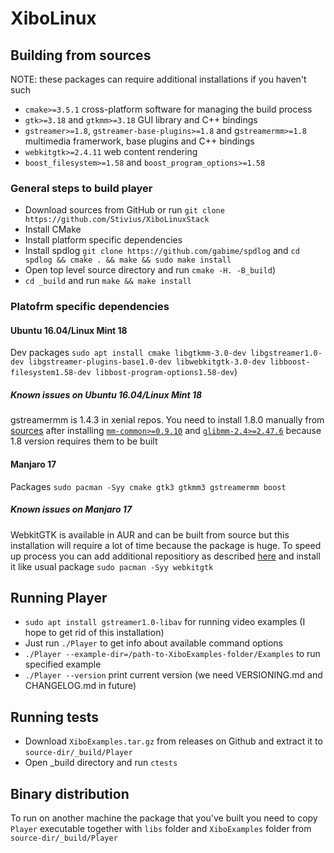 # XiboLinux

## Building from sources

NOTE: these packages can require additional installations if you haven't such
- `cmake>=3.5.1` cross-platform software for managing the build process
- `gtk>=3.18` and `gtkmm>=3.18` GUI library and C++ bindings
- `gstreamer>=1.8`, `gstreamer-base-plugins>=1.8` and g`streamermm>=1.8` multimedia framerwork, base plugins and C++ bindings
- `webkitgtk>=2.4.11` web content rendering
- `boost_filesystem>=1.58` and `boost_program_options>=1.58`
  
### General steps to build player
- Download sources from GitHub or run `git clone https://github.com/Stivius/XiboLinuxStack`
- Install CMake
- Install platform specific dependencies
- Install spdlog `git clone https://github.com/gabime/spdlog` and `cd spdlog && cmake . && make && sudo make install`
- Open top level source directory and run `cmake -H. -B_build`)
- `cd _build` and run `make && make install`

### Platofrm specific dependencies
  #### Ubuntu 16.04/Linux Mint 18
  Dev packages `sudo apt install cmake libgtkmm-3.0-dev libgstreamer1.0-dev libgstreamer-plugins-base1.0-dev libwebkitgtk-3.0-dev libboost-filesystem1.58-dev libbost-program-options1.58-dev`)
  
  ##### Known issues on Ubuntu 16.04/Linux Mint 18
  gstreamermm is 1.4.3 in xenial repos. You need to install 1.8.0 manually from [sources](https://github.com/GNOME/gstreamermm/releases/tag/1.8.0) after installing [`mm-common>=0.9.10`](https://github.com/GNOME/mm-common/releases/tag/0.9.10) and [`glibmm-2.4>=2.47.6`](https://github.com/GNOME/glibmm/releases/tag/2.47.6) because 1.8 version requires them to be built
  
  #### Manjaro 17
  Packages `sudo pacman -Syy cmake gtk3 gtkmm3 gstreamermm boost`
  
  ##### Known issues on Manjaro 17
  WebkitGTK is available in AUR and can be built from source but this installation will require a lot of time because the package is huge. To speed up process you can add additional repositiory as described [here](https://github.com/archlinuxcn/repo/blob/master/README.md) and install it like usual package `sudo pacman -Syy webkitgtk`

## Running Player
- `sudo apt install gstreamer1.0-libav` for running video examples (I hope to get rid of this installation)
- Just run `./Player` to get info about available command options
- `./Player --example-dir=/path-to-XiboExamples-folder/Examples` to run specified example
- `./Player --version` print current version (we need VERSIONING.md and CHANGELOG.md in future)

## Running tests
- Download `XiboExamples.tar.gz` from releases on Github and extract it to `source-dir/_build/Player`
- Open _build directory and run `ctests`

## Binary distribution
To run on another machine the package that you've built you need to copy `Player` executable together with `libs` folder and `XiboExamples` folder from `source-dir/_build/Player`
